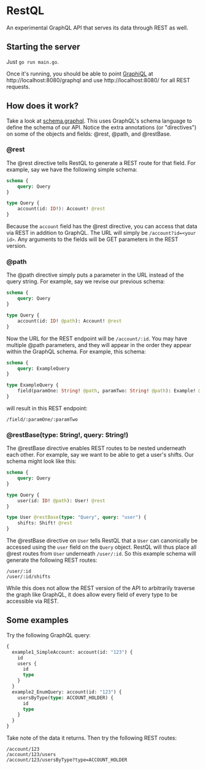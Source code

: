 # RestQL

An experimental GraphQL API that serves its data through REST as well.

## Starting the server

Just `go run main.go`.

Once it's running, you should be able to point [GraphiQL](https://github.com/skevy/graphiql-app) at
http://localhost:8080/graphql and use http://localhost:8080/<whatever> for all REST requests.

## How does it work?

Take a look at [schema.graphql](schema.graphql). This uses GraphQL's schema language to define the schema of our API.
Notice the extra annotations (or "directives") on some of the objects and fields: @rest, @path, and @restBase.

### @rest

The @rest directive tells RestQL to generate a REST route for that field. For example, say we have the following simple
schema:

```graphql
schema {
    query: Query
}

type Query {
    account(id: ID!): Account! @rest
}
```

Because the `account` field has the @rest directive, you can access that data via REST in addition to GraphQL. The URL
will simply be `/account?id=<your id>`. Any arguments to the fields will be GET parameters in the REST version.

### @path

The @path directive simply puts a parameter in the URL instead of the query string. For example, say we revise our
previous schema:

```graphql
schema {
    query: Query
}

type Query {
    account(id: ID! @path): Account! @rest
}
```

Now the URL for the REST endpoint will be `/account/:id`. You may have multiple @path parameters, and they will appear
in the order they appear within the GraphQL schema. For example, this schema:

```graphql
schema {
    query: ExampleQuery
}

type ExampleQuery {
    field(paramOne: String! @path, paramTwo: String! @path): Example! @rest
}
```

will result in this REST endpoint:

```
/field/:paramOne/:paramTwo
```

### @restBase(type: String!, query: String!)

The @restBase directive enables REST routes to be nested underneath each other. For example, say we want to be able to
get a user's shifts. Our schema might look like this:

```graphql
schema {
    query: Query
}

type Query {
    user(id: ID! @path): User! @rest
}

type User @restBase(type: "Query", query: "user") {
    shifts: Shift! @rest
}
```

The @restBase directive on `User` tells RestQL that a `User` can canonically be accessed using the `user` field on the
`Query` object. RestQL will thus place all @rest routes from `User` underneath `/user/:id`. So this example schema will
generate the following REST routes:

```
/user/:id
/user/:id/shifts
```

While this does not allow the REST version of the API to arbitrarily traverse the graph like GraphQL, it does allow
every field of every type to be accessible via REST.

## Some examples

Try the following GraphQL query:

```graphql
{
  example1_SimpleAccount: account(id: "123") {
    id
    users {
      id
      type
    }
  }
  example2_EnumQuery: account(id: "123") {
    usersByType(type: ACCOUNT_HOLDER) {
      id
      type
    }
  }
}
```

Take note of the data it returns. Then try the following REST routes:

```
/account/123
/account/123/users
/account/123/usersByType?type=ACCOUNT_HOLDER
```
